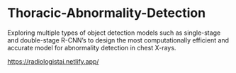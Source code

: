 # Thoracic-Abnormality-Detection
Exploring multiple types of object detection models such as single-stage and double-stage R-CNN’s to design the most computationally efficient and accurate model for abnormality detection in chest X-rays.


https://radiologistai.netlify.app/

